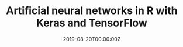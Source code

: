 ---
title: 'Artificial neural networks in R with Keras and TensorFlow'
authors:
- Leon Eyrich Jessen
date: '2019-08-20T00:00:00Z'

# Schedule page publish date (NOT proceeding's date).
publishDate: '20001-01-01T00:00:00Z'

# proceeding type.
# Legend: 0 = Uncategorized; 1 = Talk, 2 = Keynote, 3 = Workshop
# To add more update publications_types.toml and en.yaml
proceeding_types: ['3']

# proceeding name and optional abbreviated proceeding name.
proceeding: Presented at 2019 Conference
proceeding_short: Presented at 2019 Conference

abstract: 

tags:
- Technical University of Denmark
featured: false

links:
url_slides: 'https://github.com/leonjessen/RPharma2019'
url_video: ''

---